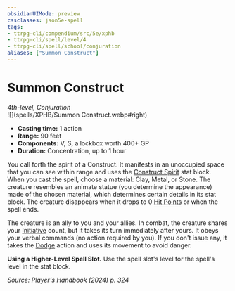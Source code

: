 ```yaml
---
obsidianUIMode: preview
cssclasses: json5e-spell
tags:
- ttrpg-cli/compendium/src/5e/xphb
- ttrpg-cli/spell/level/4
- ttrpg-cli/spell/school/conjuration
aliases: ["Summon Construct"]
---
```

# Summon Construct
*4th-level, Conjuration*  
![](spells/XPHB/Summon Construct.webp#right)  

- **Casting time:** 1 action
- **Range:** 90 feet
- **Components:** V, S, a lockbox worth 400+ GP
- **Duration:** Concentration, up to 1 hour

You call forth the spirit of a Construct. It manifests in an unoccupied space that you can see within range and uses the [Construct Spirit](construct-spirit-xphb.md) stat block. When you cast the spell, choose a material: Clay, Metal, or Stone. The creature resembles an animate statue (you determine the appearance) made of the chosen material, which determines certain details in its stat block. The creature disappears when it drops to 0 [Hit Points](hit-points-xphb.md) or when the spell ends.

The creature is an ally to you and your allies. In combat, the creature shares your [Initiative](initiative-xphb.md) count, but it takes its turn immediately after yours. It obeys your verbal commands (no action required by you). If you don't issue any, it takes the [Dodge](actions.md#Dodge) action and uses its movement to avoid danger.

**Using a Higher-Level Spell Slot.** Use the spell slot's level for the spell's level in the stat block.

*Source: Player's Handbook (2024) p. 324*